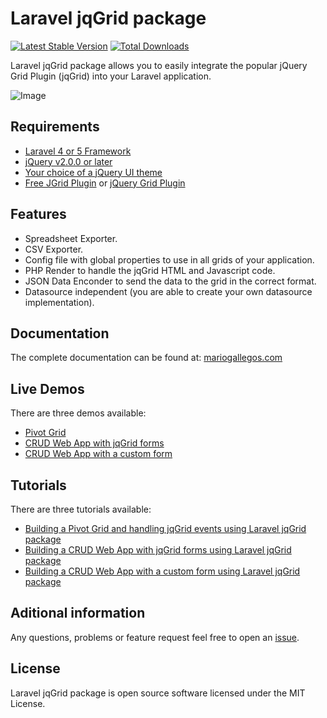 # Laravel jqGrid package

[![Latest Stable Version](https://poser.pugx.org/mgallegos/laravel-jqgrid/v/stable.png)](https://packagist.org/packages/mgallegos/laravel-jqgrid) [![Total Downloads](https://poser.pugx.org/mgallegos/laravel-jqgrid/downloads.png)](https://packagist.org/packages/mgallegos/laravel-jqgrid)

Laravel jqGrid package allows you to easily integrate the popular jQuery Grid Plugin (jqGrid) into your Laravel application.

![Image](https://raw.github.com/mgallegos/laravel-jqgrid/master/jqGrid.png)

## Requirements

* [Laravel 4 or 5 Framework](http://laravel.com/docs/installation)
* [jQuery v2.0.0 or later](http://jquery.com/)
* [Your choice of a jQuery UI theme](http://jqueryui.com/themeroller/#themeGallery)
* [Free JGrid Plugin](https://github.com/free-jqgrid/jqGrid) or [jQuery Grid Plugin](http://www.trirand.com/blog/)

## Features

* Spreadsheet Exporter.
* CSV Exporter.
* Config file with global properties to use in all grids of your application.
* PHP Render to handle the jqGrid HTML and Javascript code.
* JSON Data Enconder to send the data to the grid in the correct format.
* Datasource independent (you are able to create your own datasource implementation).

## Documentation

The complete documentation can be found at: [mariogallegos.com](http://goo.gl/Krn7o7)

## Live Demos

There are three demos available:

* [Pivot Grid](http://goo.gl/LbOiI3)
* [CRUD Web App with jqGrid forms](http://goo.gl/RK49UB)
* [CRUD Web App with a custom form](http://goo.gl/f2IIQX)

## Tutorials

There are three tutorials available:

* [Building a Pivot Grid and handling jqGrid events using Laravel jqGrid package](http://goo.gl/h7ul1P)
* [Building a CRUD Web App with jqGrid forms using Laravel jqGrid package](http://goo.gl/gZHbGX)
* [Building a CRUD Web App with a custom form using Laravel jqGrid package](http://goo.gl/gl4iqI)

## Aditional information

Any questions, problems or feature request feel free to open an [issue](https://github.com/mgallegos/laravel-jqgrid/issues).


## License

Laravel jqGrid package is open source software licensed under the MIT License.
